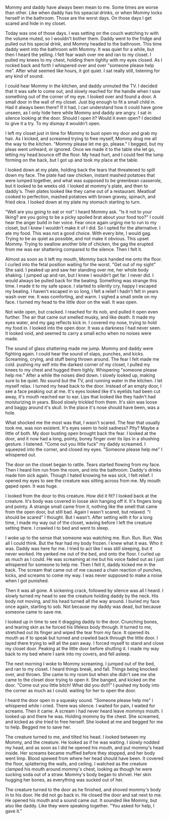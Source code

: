 Mommy and daddy have always been mean to me. Some times are worse than other. Like when daddy has his speacial drinks, or when Mommy locks herself in the bathroom. Those are the worst days. On those days I get scared and hide in my closet. 

Today was one of those days. I was setting on the couch watching tv with the volume muted, so I wouldn't bother them. Daddy went to the fridge and pulled out his special drink, and Mommy headed to the bathroom. This time daddy went into the bathroom with Mommy. It was quiet for a while, but then I heard the yelling. I felt fear wash over me and ran to my closet. I pulled my knees to my chest, holding them tighlty with my eyes closed. As I rocked back and forth I whispered over and over "someone please help me".  After what seemed like hours, it got quiet. I sat really still, listening for any kind of sound. 

I could hear Mommy in the kitchen, and daddy unmuted the TV. I decided that it was safe to come out, and slowly reached for the handle when I saw something out of the corner of my eye. I looked over and found a door. A small door in the wall of my closet. Just big enough to fit a small child in. Had it always been there? If it had, I can understand how it could have gone unseen, as I only hide here while Mommy and daddy are angry. I sat in silence looking at the door. Should I open it? Would it even open? I decided to give it a try. To my dismay it wouldn't open. 

I left my closet just in time for Mommy to bust open my door and grab my hair. As I kicked, and screamed trying to free myself, Mommy drug me all the way to the kitchen. "Mommy please let me go, please." I begged, but my pleas went unheard, or ignored. Once we made it to the table she let go, letting my head bounce off the floor. My head hurt, and I could feel the lump forming on the back, but I got up and took my place at the table. 

I looked down at my plate, holding back the tears that threatened to spill down my face. The plate had raw chicken, instant mashed potatoes that were lumped together, and what was supposed to be greenbean casserole, but it looked to be weeks old. I looked at mommy's plate, and then to daddy's. Their plates looked like they came out of a restaurant. Meatloaf cooked to perfection, mashed potatoes with brown gravey, spinach, and fried okra. I looked down at my plate my stomach starting to turn. 

"Well are you going to eat or not" I heard Mommy ask. "Is it not to your liking? are you going to be a picky spoiled brat about your food too?" I could hear the anger build in her voice. Fear once again urging me to run to my closet, but I knew I wouldn't make it of I did. So I opted for the alternative. I ate my food. This was not a good choice. With every bite, I would gag. Trying to be as quiet as possible, and not make it obvious. This upset Mommy. Trying to swallow another bite of chicken, the gag the erupted from me was ear shattering compared to the silence. Then I felt it.

Almost as soon as it left my mouth, Mommy back handed me onto the floor. I curled into the fetal position waiting for the worst. "Get out of my sight" She said. I peaked up and saw her standing over me, her whole body shaking. I jumped up and ran, but I knew I wouldn't get far. I never did. I would always be pulled back for the beating. Something was strange this time. I made it to my safe space. I started to silently cry, happy I escaped my beating. I haven't escaped in so long, I felt a relief I hadn't felt in years wash over me. It was comforting, and warm. I sighed a small smile on my face. I turned my head to the little door on the wall. 
It was open. 

Not wide open, but cracked. I reached for its nob, and pulled it open even further. The air that came out smelled musky, and like death. It made my eyes water, and my gag reflects kick in.  I covered my nose, trying to hold my food in. I looked into the open door. It was a darkness I had never seen. It looked void, and seemed to carry a small echo when no noises were made. 

The sound of glass shattering made me jump. Mommy and daddy were fighting again. I could hear the sound of slaps, punches, and kicks. Screaming, crying, and stuff being thrown around. The fear I felt made me cold. pushing my self into the darkest corner of my closet, I pulled my knees to my chest and hugged them tighly. Whispering "someone please help me." After a while the noises died down. I slowly looked up, making sure to be quiet. No sound but the TV, and running water in the kitchen. I let myself relax. I turned my head back to the door. Instead of an empty door, I see a face peaking out at me. It's eyes looked like it's eyelids had been cut away, it's mouth reached ear to ear. Lips that looked like they hadn't had moisturizing in years. Blood slowly trickled from them. It's skin was loose and baggy around it's skull. In the place it's nose should have been, was a hole. 

What shocked me the most was that, I wasn't scared. The fear that usually took me, was non existent. It's eyes seem to hold sadness? Pity? Maybe a little of both. My door busting open brought back the fear. I looked at the door, and it now had a long, pointy, boney finger over its lips in a shushing gesture. I listened. "Come out you little fuck" my daddy screamed. I squeezed into the corner, and closed my eyes. "Someone please help me" I whispered out. 

The door on the closet began to rattle. Tears started flowing from my face. Then I heard him run from the room, and into the bathroom. Daddy's drinks made him sick again. Though I hated knowing he was sick, I felt relief. I opened my eyes to see the creature was sitting across from me. My mouth gaped open. It was huge. 

I looked from the door to this creature. How did it fit? I looked back at the creature. It's body was covered in loose skin hanging off it. It's fingers long and pointy. A strange small came from it, nothing like the smell that came from the open door, but still bad. Again I wasn't scared, but relaxed. "I should be scared" I thought. But I wasn't. After setting with it for a long time, I made my way out of the closet, waving before I left the creature setting there. I crawled I to bed and went to sleep. 

I woke up to the sense that someone was watching me. Run. Run. Run. Was all I could think. But the fear had my body frozen. I knew what it was. Who it was. Daddy was here for me. I tried to act like I was still sleeping, but it never worked. He yanked me out of the bed, and onto the floor. I curled up as much as I could. He was screaming at me but his voice faded out as I just whispered for someone to help me. Then I felt it, daddy kicked me in the back. The scream that came out of me caused a chain reaction of punches, kicks, and screams to come my way. I was never supposed to make a noise when I got punished. 

Then it was all gone. A sickening crack, followed by silence was all I heard. I slowly turned my head to see the creature holding daddy by the neck. His body not moving, and his head turned all the way around. I buried my face once again, starting to sob. Not because my daddy was dead, but because someone came to save me. 

I looked up in time to see it dragging daddy to the door. Crunching bones, and tearing skin as he forced his lifeless body through. It turned to me, stretched out its finger and wiped the tear from my face. It opened its mouth as if to speak but turned and crawled back through the little door. I layed there trying to will all the pain away. I forced myself to stand and close my closet door. Peaking at the little door before shutting it. I made my way back to my bed where I sank into my covers, and fell asleep. 

The next morning I woke to Mommy screaming. I jumped out of the bed, and ran to my closet. I heard things break, and fall. Things being knocked over, and thrown. She came to my room but when she didn't see me she came to the closet door trying to open it. She banged, and kicked on the door. "Come out you little bitch! What did you do!!!" I pushed my body into the corner as much as I could. waiting for her to open the door. 

I heard the door open in a squeaky sound. "Someone please help me" i whispered while i cried. There was silence. I waited for pain, I waited for screams. Then it came. A scream i had never heard leave mommys mouth. I looked up and there he was. Holding mommy by the chest. She screamed, and kicked as she tried to free herself. She looked at me and begged for me to help. Begged me to save her.

The creature turned to me, and tilted his head. I looked between my Mommy, and the creature. He looked as if he was waiting. I slowly nodded my head, and as soon as I did he opened his mouth, and put mommy's head inside. Her screams became muffled before they stopped, and her body went limp. Blood spewed from where her head should have been. It covered the floor, splattering the walls, and ceiling. I watched as the creature clamped his mouth around mommy's chest, looking as though he were sucking soda out of a straw. Mommy's body began to shrivel. Her skin hugging her bones, as everything was sucked out of her. 

The creature turned to the door as he finished, and shoved mommy's body in to his door. He did not go back in. He closed the door and sat next to me. He opened his mouth and a sound came out. It sounded like Mommy, but also like daddy. Like they were speaking together. "You asked for help, I gave it."